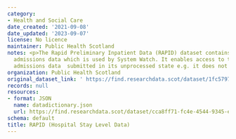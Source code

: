 ```yaml
---
category:
- Health and Social Care
date_created: '2021-09-08'
date_updated: '2023-09-07'
license: No licence
maintainer: Public Health Scotland
notes: <p>The Rapid Preliminary Inpatient Data (RAPID) dataset contains the underlying
  admissions data which is used by System Watch. It enables access to the hospital
  admissions data  submitted in its unprocessed state e.g. it does not contain predictions.</p>
organization: Public Health Scotland
original_dataset_link: ' https://find.researchdata.scot/dataset/1fc57971-5af5-499e-a500-4ffbb087f0c4'
records: null
resources:
- format: JSON
  name: datadictionary.json
  url: https://find.researchdata.scot/dataset/cca8ff71-fc4e-4544-9345-e87f6c0b3f2d/resource/1fc57971-5af5-499e-a500-4ffbb087f0c4/download/datadictionary.json
schema: default
title: RAPID (Hospital Stay Level Data)
---
```

